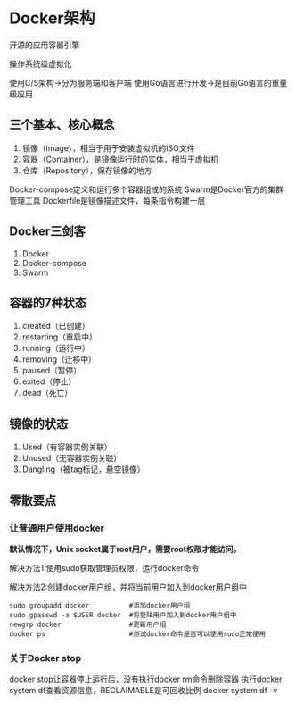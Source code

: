 # Docker架构

开源的应用容器引擎

操作系统级虚拟化

使用C/S架构->分为服务端和客户端
使用Go语言进行开发->是目前Go语言的重量级应用




## 三个基本、核心概念

1. 镜像（image），相当于用于安装虚拟机的ISO文件
2. 容器（Container），是镜像运行时的实体，相当于虚拟机
3. 仓库（Repository），保存镜像的地方


Docker-compose定义和运行多个容器组成的系统
Swarm是Docker官方的集群管理工具
Dockerfile是镜像描述文件，每条指令构建一层


## Docker三剑客

1. Docker
2. Docker-compose
3. Swarm


## 容器的7种状态

1. created（已创建）
2. restarting（重启中）
3. running（运行中）
4. removing（迁移中）
5. paused（暂停）
6. exited（停止）
7. dead（死亡）


## 镜像的状态

1. Used（有容器实例关联）
2. Unused（无容器实例关联）
3. Dangling（被tag标记，悬空镜像）


## 零散要点

### 让普通用户使用docker

**默认情况下，Unix socket属于root用户，需要root权限才能访问。**


解决方法1:使用sudo获取管理员权限，运行docker命令

解决方法2:创建docker用户组，并将当前用户加入到docker用户组中

```
sudo groupadd docker          #添加docker用户组
sudo gpasswd -a $USER docker  #将登陆用户加入到docker用户组中
newgrp docker                 #更新用户组
docker ps                     #测试docker命令是否可以使用sudo正常使用

```

### 关于Docker stop

docker stop让容器停止运行后，没有执行docker rm命令删除容器
执行docker system df查看资源信息，RECLAIMABLE是可回收比例
docker system df -v





